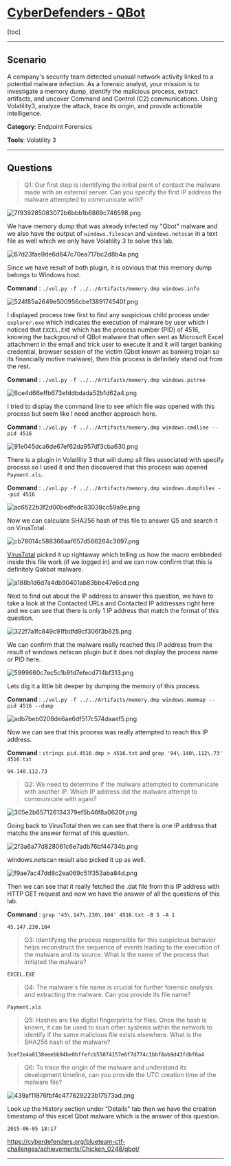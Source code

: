 # [CyberDefenders - QBot](https://cyberdefenders.org/blueteam-ctf-challenges/qbot/)
[toc]
* * *
## Scenario
A company's security team detected unusual network activity linked to a potential malware infection. As a forensic analyst, your mission is to investigate a memory dump, identify the malicious process, extract artifacts, and uncover Command and Control (C2) communications. Using Volatility3, analyze the attack, trace its origin, and provide actionable intelligence.

**Category**: Endpoint Forensics

**Tools**: Volatility 3

* * *
## Questions
>Q1: Our first step is identifying the initial point of contact the malware made with an external server. Can you specify the first IP address the malware attempted to communicate with?

![7f939285083072b6bbb1b6869c746598.png](/_resources/7f939285083072b6bbb1b6869c746598.png)

We have memory dump that was already infected my "Qbot" malware and we also have the output of `windows.filescan` and `windows.netscan` in a text file as well which we only have Volatility 3 to solve this lab.

![67d23fae9de6d847c70ea717bc2d8b4a.png](/_resources/67d23fae9de6d847c70ea717bc2d8b4a.png)

Since we have result of both plugin, it is obvious that this memory dump belongs to Windows host. 

**Command** : `./vol.py -f ../../Artifacts/memory.dmp windows.info`

![524f85a2649e500956cbe1389174540f.png](/_resources/524f85a2649e500956cbe1389174540f.png)

I displayed process tree first to find any suspicious child process under `explorer.exe` which indicates the execution of malware by user which I noticed that `EXCEL.EXE` which has the process number (PID) of 4516, knowing the background of QBot malware that often sent as Microsoft Excel attachment in the email and trick user to execute it and it will target banking credential, browser session of the victim (Qbot known as banking trojan so its financially motive malware), then this process is definitely stand out from the rest.

**Command** : `./vol.py -f ../../Artifacts/memory.dmp windows.pstree`

![6ce4d66effb673efddbdada52b1d62a4.png](/_resources/6ce4d66effb673efddbdada52b1d62a4.png)

I tried to display the command line to see which file was opened with this process but seem like I need another approach here.

**Command** : `./vol.py -f ../../Artifacts/memory.dmp windows.cmdline --pid 4516`

![91e045dca6de67ef62da957df3cba630.png](/_resources/91e045dca6de67ef62da957df3cba630.png)

There is a plugin in Volatility 3 that will dump all files associated with specify process so I used it and then discovered that this process was opened `Payment.xls`.

**Command** : `./vol.py -f ../../Artifacts/memory.dmp windows.dumpfiles --pid 4516`

![ac6522b3f2d00bedfedc83038cc59a9e.png](/_resources/ac6522b3f2d00bedfedc83038cc59a9e.png)

Now we can calculate SHA256 hash of this file to answer Q5 and search it on VirusTotal.

![cb78014c588366aaf657d566264c3697.png](/_resources/cb78014c588366aaf657d566264c3697.png)

[VirusTotal](https://www.virustotal.com/gui/file/3cef2e4a0138eeebb94be0bffefcb55074157e6f7d774c1bbf8ab9d43fdbf6a4/detection) picked it up rightaway which telling us how the macro embbeded inside this file work (if we logged in) and we can now confirm that this is definitely Qakbot malware.

![a188b1d6d7a4db90401ab83bbe47e6cd.png](/_resources/a188b1d6d7a4db90401ab83bbe47e6cd.png)

Next to find out about the IP address to answer this question, we have to take a look at the Contacted URLs and Contacted IP addresses right here and we can see that there is only 1 IP address that match the format of this question.

![322f7a1fc849c91fbdfd9cf306f3b825.png](/_resources/322f7a1fc849c91fbdfd9cf306f3b825.png)

We can confirm that the malware really reached this IP address from the result of windows.netscan plugin but it does not display the process name or PID here.

![5999660c7ec5c1b9fd7efecd714bf313.png](/_resources/5999660c7ec5c1b9fd7efecd714bf313.png)

Lets dig it a little bit deeper by dumping the memory of this process.

**Command** : `./vol.py -f ../../Artifacts/memory.dmp windows.memmap --pid 4516 --dump`

![adb7beb0208de6ae6df517c574daaef5.png](/_resources/adb7beb0208de6ae6df517c574daaef5.png)

Now we can see that this process was really attempted to reach this IP address.

**Command** : `strings pid.4516.dmp > 4516.txt` and `grep '94\.140\.112\.73' 4516.txt`

```
94.140.112.73
```

>Q2: We need to determine if the malware attempted to communicate with another IP. Which IP address did the malware attempt to communicate with again?

![305e2b657126134379ef5b46f8a0620f.png](/_resources/305e2b657126134379ef5b46f8a0620f.png)

Going back to VirusTotal then we can see that there is one IP address that matchs the answer format of this question. 

![2f3a6a77d828061c6e7adb76bf44734b.png](/_resources/2f3a6a77d828061c6e7adb76bf44734b.png)

windows.netscan result also picked it up as well.

![f9ae7ac47dd8c2ea069c51f353aba84d.png](/_resources/f9ae7ac47dd8c2ea069c51f353aba84d.png)

Then we can see that it really fetched the .dat file from this IP address with HTTP GET request and now we have the answer of all the questions of this lab.

**Command** : `grep '45\.147\.230\.104' 4516.txt -B 5 -A 1`

```
45.147.230.104
```

>Q3: Identifying the process responsible for this suspicious behavior helps reconstruct the sequence of events leading to the execution of the malware and its source. What is the name of the process that initiated the malware?
```
EXCEL.EXE
```

>Q4: The malware's file name is crucial for further forensic analysis and extracting the malware. Can you provide its file name?
```
Payment.xls
```

>Q5: Hashes are like digital fingerprints for files. Once the hash is known, it can be used to scan other systems within the network to identify if the same malicious file exists elsewhere. What is the SHA256 hash of the malware?
```
3cef2e4a0138eeebb94be0bffefcb55074157e6f7d774c1bbf8ab9d43fdbf6a4
```

>Q6: To trace the origin of the malware and understand its development timeline, can you provide the UTC creation time of the malware file?

![439af11876fbf4c477629223b17573ad.png](/_resources/439af11876fbf4c477629223b17573ad.png)

Look up the History section under "Details" tab then we have the creation timestamp of this excel Qbot malware which is the answer of this question.

```
2015-06-05 18:17
```

https://cyberdefenders.org/blueteam-ctf-challenges/achievements/Chicken_0248/qbot/ 
* * *
